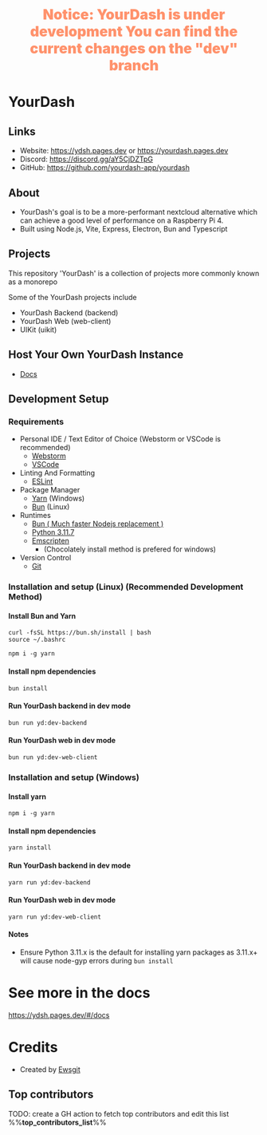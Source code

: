 <h1 align="center" style="font-weight:900;color:#ff926c;">
    Notice: YourDash is under development
    You can find the current changes on the "dev" branch
</h1>

# YourDash


## Links
  - Website: https://ydsh.pages.dev or https://yourdash.pages.dev
  - Discord: https://discord.gg/aY5CjDZTpG
  - GitHub: https://github.com/yourdash-app/yourdash

## About

- YourDash's goal is to be a more-performant nextcloud alternative which can achieve a good level of performance on a
  Raspberry Pi 4.
- Built using Node.js, Vite, Express, Electron, Bun and Typescript

## Projects

This repository 'YourDash' is a collection of projects more commonly known as a monorepo

Some of the YourDash projects include

- YourDash Backend (backend)
- YourDash Web (web-client)
- UIKit (uikit)

## Host Your Own YourDash Instance

- [Docs](https://ydsh.pages.dev/#/docs)

## Development Setup

### Requirements

- Personal IDE / Text Editor of Choice
    (Webstorm or VSCode is recommended)
    - [Webstorm](https://www.jetbrains.com/webstorm/)
    - [VSCode](https://code.visualstudio.com/)
- Linting And Formatting
  - [ESLint](https://eslint.org)
- Package Manager
  - [Yarn](https://yarnpkg.com/) (Windows)
  - [Bun](https://bun.sh/) (Linux)
- Runtimes
  - [Bun ( Much faster Nodejs replacement )](https://bun.sh)
  - [Python 3.11.7](https://www.python.org/downloads/release/python-3117/)
  - [Emscripten](https://emscripten.org/docs/getting_started/downloads.html)
    - (Chocolately install method is prefered for windows)
- Version Control
  - [Git](https://git-scm.com/)

### Installation and setup (Linux) (Recommended Development Method)

#### Install Bun and Yarn
```shell
curl -fsSL https://bun.sh/install | bash
source ~/.bashrc

npm i -g yarn
```
#### Install npm dependencies
```shell
bun install
```
#### Run YourDash backend in dev mode
```shell
bun run yd:dev-backend
```
#### Run YourDash web in dev mode
```shell
bun run yd:dev-web-client
```

### Installation and setup (Windows)

#### Install yarn
```shell
npm i -g yarn
```
#### Install npm dependencies
```shell
yarn install
```
#### Run YourDash backend in dev mode
```shell
yarn run yd:dev-backend
```
#### Run YourDash web in dev mode
```shell
yarn run yd:dev-web-client
```

#### Notes

- Ensure Python 3.11.x is the default for installing yarn packages as 3.11.x+ will cause node-gyp errors during `bun install`

# See more in the docs

https://ydsh.pages.dev/#/docs

# Credits

- Created by [Ewsgit](https://github.com/ewsgit)

## Top contributors

TODO: create a GH action to fetch top contributors and edit this list
%%__top_contributors_list__%%

